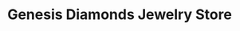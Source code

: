 ---
title: "Genesis Diamonds Jewelry Store"
url: /st-matthews/genesis-diamonds-jewelry-store/
shop: jewelry
---